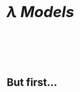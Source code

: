 <h1 style="font-size: 290%"><em>λ Models</em></h1>
<br><br><br><br><br>
<h1 class="fragment">But first...</h1>
<br><br><br><br><br><br>
